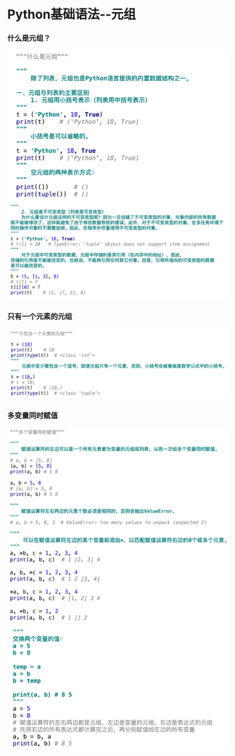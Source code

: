 # Python基础语法--元组
### 什么是元组？
![元组](../Pictures/元组/什么是元组(1).png)
![元组](../Pictures/元组/什么是元组(2).png)
### 只有一个元素的元组
![元组](../Pictures/元组/只有一个元素的元组.png)
### 多变量同时赋值
![](../Pictures/元组/多变量同时赋值(1).png)
![](../Pictures/元组/多变量同时赋值(2).png)
![](../Pictures/元组/多变量同时赋值(3).png)